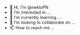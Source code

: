 - 👋 Hi, I’m @nekloPN
- 👀 I’m interested in ...
- 🌱 I’m currently learning ...
- 💞️ I’m looking to collaborate on ...
- 📫 How to reach me ...

<!---
nekloPN/nekloPN is a ✨ special ✨ repository because its `README.md` (this file) appears on your GitHub profile.
You can click the Preview link to take a look at your changes.
--->

